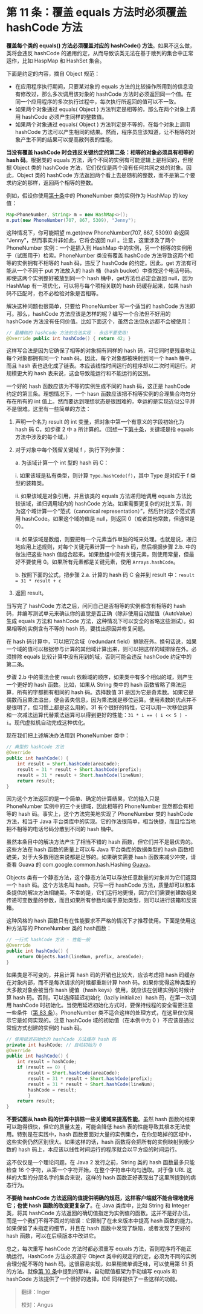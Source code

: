 # 第 11 条：覆盖 equals 方法时必须覆盖 hashCode 方法

**覆盖每个类的 equals() 方法必须覆盖对应的 hashCode() 方法**。如果不这么做，类将会违反 hashCode 的通用约定，从而导致该类无法在基于散列的集合中正常运作，比如 HaspMap 和 HashSet 集合。

下面是约定的内容，摘自 Object 规范：

- 在应用程序执行期间，只要某对象的 equals 方法的比较操作所用到的信息没有修改过，那么多次调用该对象的 hashCode 方法时必须返回同一个值。在同一个应用程序的多次执行过程中，每次执行所返回的值可以不一致。
- 如果两个对象通过 equals( Object ) 方法判定是相等的，那么在两个对象上调用 hashCode 必须产生同样的整数值。
- 如果两个对象通过 equals( Object ) 方法判定是不等的，在每个对象上调用 hashCode 方法可以产生相同的结果。然而，程序员应该知道，让不相等的对象产生不同的结果可以提高散列表的性能。

**当没有覆盖 hashCode 时会违反关键约定的第二条：相等的对象必须具有相等的 hash 码**。根据类的 equals 方法，两个不同的实例有可能逻辑上是相同的，但根据 Object 类的 hashCode 方法，它们仅仅是两个没有任何共同之处的对象。因此，Object 类的 hashCode 方法返回两个看上去是随机的整数，而不是第二个要求约定的那样，返回两个相等的整数。

例如，假设你使用[第十条][Item10]中的 PhoneNumber 类的实例作为 HashMap 的 key 值：

```java
Map<PhoneNumber, String> m = new HashMap<>();
m.put(new PhoneNumber(707, 867, 5309), "Jenny");
```

这种情况下，你可能期望 m.get(new PhoneNumber(707, 867, 5309)) 会返回 “Jenny”，然而事实并非如此，它将会返回 null 。注意，这里涉及了两个 PhoneNumber 实例：一个是插入到 HashMap 中的实例，另一个相等的实例用于（试图用于）检索。PhoneNumber 类没有覆盖 hashCode 方法导致这两个相等的实例拥有不相等的 hash 码，违反了 hashCode 的约定。因此，get 方法有可能从一个不同于 put 方法放入的 hash 桶（hash bucket）中查找这个电话号码。即使这两个实例整好被放到同一个 hash 桶中，get方法也必定会返回 null，因为 HashMap 有一项优化，可以将与每个项相关联的 hash 码缓存起来，如果 hash 码不匹配时，也不必检验对象是否相等。

解决这种问题也很简单，只要给 PhoneNumber 写一个适当的 hashCode 方法即可。那么，hashCode 方法应该是怎样的呢？编写一个合法但不好用的 hashCode 方法没有任何价值。比如下面这个，虽然合法但永远都不会被使用：

```java
// 最糟糕的 hashCode 方法的合法实现 - 永远不要使用!
@Override public int hashCode() { return 42; }
```

这样写合法是因为它确保了相等的对象拥有同样的 hash 码，可它同时更残暴地让每个对象都拥有同一个 hash 码。因此，每个对象都被映射到同一个 hash 桶中，而且 hash 表也退化成了链表。本应该线性时间运行的程序却以二次时间运行。对规模更大的 hash 表来说，这会导致能运行和不能运行的区别。

一个好的 hash 函数应该为不等的实例生成不同的 hash 码，这正是 hashCode 约定的第三条。理想情况下，一个 hasn 函数应该把不相等实例的合理集合均匀分布在所有的 int 值上。然而要达到理想状态是很困难的，幸运的是实现近似公平并不是很难。这里有一些简单的方法：

1. 声明一个名为 result 的 int 变量，把对象中第一个有意义的字段初始化为 hash 码 C，如步骤 2 中 a 所计算的。（回想一下[第十条][Item10]，关键域是指 equals 方法中涉及的每个域。）

2. 对于对象中每个残留关键域 f ，执行下列步骤：

   a. 为该域计算一个 int 型的 hash 码 C：

   	i. 如果该域是私有类型，则计算 `Type.hashCode(f)`，其中 Type 是对应于 f 类型的装箱类。
		
   	ii. 如果该域是对象引用，并且该类的 equals 方法递归地调用 equals 方法比较该域，递归调用域内的 hashCode 方法。如果需要更复杂的对比关系，则为这个域计算一个“范式（canonical representation）”，然后针对这个范式调用 hashCode。如果这个域的值是 null，则返回 0（或者其他常数，但通常是 0）。
		
   	iii. 如果该域是数组，则要把每一个元素当作单独的域来处理。也就是说，递归地应用上述规则，对每个关键元素计算一个 hash 码，然后根据步骤 2.b. 中的做法把这些 hash 值组合起来。如果数组中没有关键元素，则使用常量，但最好不要使用 0。如果所有元素都是关键元素，使用 `Arrays.hashCode`。

   b. 按照下面的公式，把步骤 2.a. 计算的 hash 码 C 合并到 result 中：`result = 31 * result + c`

3. 返回 result。

当写完了 hashCode 方法之后，问问自己是否相等的实例都含有相等的 hash 码，并编写测试单元来确认你的直觉是否正确（除非使用自动赋值（AutoValue）生成 equals 方法和 hashCode 方法，这种情况下可以安全的省略这些测试）。如果相等的实例含有不等的 hash 码，要找出原因并修复问题。

在 hash 码计算中，可以把冗余域（redundant field）排除在外。换句话说，如果一个域的值可以根据参与计算的其他域计算出来，则可以把这样的域排除在外。必须排除 equals 比较计算中没有用到的域，否则可能会违反 hashCode 约定中的第二条。

步骤 2.b 中的乘法会使 result 依赖域的顺序，如果类中有多个相似的域，则产生一个更好的 hash 函数。比如，如果从 String 类中的 hash 函数省略了乘法运算，所有的字都拥有相同的 hash 码。选择数值 31 是因为它是奇素数。如果它是偶数而且乘法溢出，便会丢失信息，因为乘法就是移位运算。使用素数的优点并不是很明了，但习惯上都是这么用的。31 有个很好的特性，它可以用一次移位运算和一次减法运算代替乘法运算可以得到更好的性能：`31 * i == ( i << 5 ) - i`。现代虚拟机自动完成这种优化。

现在我们把上述解决办法用到 PhoneNumber 类中：

```java
// 典型的 hashCode 方法
@Override 
public int hashCode() {
	int result = Short.hashCode(areaCode);
	result = 31 * result + Short.hashCode(prefix);
	result = 31 * result + Short.hashCode(lineNum);
    return result;
}
```

因为这个方法返回的是一个简单、确定的计算结果，它的输入只是 PhoneNumber 实例中的三个关键域，因此相等的 PhoneNumber 显然都会有相等的 hash 码。事实上，这个方法完美地实现了 PhoneNumber 类的 hashCode 方法，相当于 Java 平台类库中的实现。它的作法很简单，相当快捷，而且恰当地把不相等的电话号码分散到不同的 hash 桶中。

虽然本条目中的解决方法产生了相当不错的 hash 函数，但它们并不是最优秀的。这些方法在 hash 函数的质量上可以与 Java 平台类库的数据类型的 hash 函数相媲美，对于大多数用途来说都是足够的。如果确实需要 hash 函数来减少冲突，请查看 Guava 的 com.google.common.hash.Hashing [Guava][Guava]。

Objects 类有一个静态方法，这个静态方法可以存放任意数量的对象并为它们返回一个 hash 码。这个方法名叫 hash，只写一行 hashCode 方法，质量却可以和本条提供的解决方法相媲美。不幸的是，它们运行地更慢，因为它们需要创建数组来传递可变数量的参数，而且如果所有参数均属于原始类型，则可以进行装箱和反装箱。

这种风格的 hash 函数只有在性能要求不严格的情况下才推荐使用。下面是使用这种方法写的 PhoneNumber 类的 hash函数：

```java
// 一行式 hashCode 方法 - 性能一般
@Override 
public int hashCode() {
	return Objects.hash(lineNum, prefix, areaCode);
}
```

如果类是不可变的，并且计算 hash 码的开销也比较大，应该考虑把 hash 码缓存在对象内部，而不是每次请求的时候都重新计算 hash 码。如果你觉得这种类型的大多数对象会被当作 hash 键值（hash keys）使用，就应该在创建实例的时候计算 hash 码。否则，可以选择延迟初始化（lazily initialize）hash 码，在第一次调用 hashCode 时初始化。当使用延迟初始化方式时，要保持线程的安全需要注意一些条件（[第 83 条][Item83]）。PhoneNumber 类不适合这样的处理方式，在这里仅仅展示它是如何实现的。注意 hashCode 域的初始值（在本例中为 0 ）不应该是通过常规方式创建的实例的 hash 码。

```java
// 使用延迟初始化的 hashCode 方法缓存 hash 码
private int hashCode; // 自动初始为 0 
@Override 
public int hashCode() {
	int result = hashCode;
	if (result == 0) {
		result = Short.hashCode(areaCode);
		result = 31 * result + Short.hashCode(prefix);
		result = 31 * result + Short.hashCode(lineNum);
		hashCode = result;
		}
    return result;
}
```

**不要试图从 hash 码的计算中排除一些关键域来提高性能**。虽然 hash 函数的结果可以跑得很快，但它的质量太差，可能会降低 hash 表的性能导致其根本无法使用。特别是在实践中，hash 函数要面对大量的实例集合，在你忽略掉的区域中，这些实例仍然区别很大。如果这样的话，hash 函数将会把所有的实例映射到极少数的 hash 码上，本应该以线性时间运行的程序就会以平方级的时间运行。

这不仅仅是一个理论问题。在 Java 2 发行之前，String 类的 hash 函数最多只能检查 16 个字符，从第一个字符开始，在整个字符串中均匀选取。对于像 URL 这样的大型的分层名字的集合来说，这样的 hash 函数正好表现出了这里所提到的病态行为。

**不要给 hashCode 方法返回的值提供明确的规范，这样客户端就不能合理地使用它；也使 hash 函数的改变更复杂了**。在 Java 类库中，比如 String 和 Integer 类，将其 hashCode 方法返回的确切值指定为实例值的函数。这并不是好办法，而是一个我们不得不面对的错误：它限制了在未来版本中提高 hash 函数的能力。如果保留了未指定的细节，并且在 hash 函数中发现了缺陷，或者发现了更好的 hash 函数，可以在后续版本中改进它。

总之，每次重写 hashCode 方法时都必须重写 equals 方法，否则程序将不能正确运行。HashCode 方法必须遵守 Object 类中的规定的约定，必须为不同的实例合理分配不等的 hash 码。这很容易实现，如果稍微单调乏味，可以使用第 51 页的方法。就像[第 10 条][Item10]中提到的那样，自动赋值框架为手动编写 equals 和 hashCode 方法提供了一个很好的选择，IDE 同样提供了一些这样的功能。

> 翻译：Inger
>
> 校对：Angus



[Item10]: url	"./第%2010%20条：覆盖%20equals%20时请遵守通用约定.md"
[Item83]: url	"在未来填入第 83 条的 url，否则无法进行跳转"
[Guava]: https://github.com/google/guava	"Guava. 2017. Google Inc."

